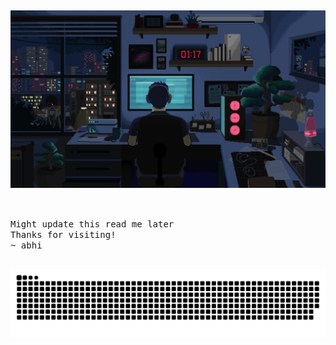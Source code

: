 <!--
**abhicodes07/abhicodes07** is a ✨ _special_ ✨ repository because its `README.md` (this file) appears on your GitHub profile.

you can add other headers or other features like this
<img src="/assets/images/horizontal-divider-gradient.gif">
this is a source link of these files
simply commit the neccessary files to your profile readme repository


Here are some ideas to get you started:

- 🔭 I’m currently working on ...
- 🌱 I’m currently learning ...
- 👯 I’m looking to collaborate on ...
- 🤔 I’m looking for help with ...
- 💬 Ask me about ...
- 📫 How to reach me: ...
- 😄 Pronouns: ...
- ⚡ Fun fact: ...
-->
<!-- Snake contribution graph -->
##
![synthwave gif](https://github.com/abhicodes07/abhicodes07/blob/main/gifs/nerd.gif)
##




<!--<div align="center">
  <p>
    <img src="https://github.com/abhicodes07/abhicodes07/blob/main/Texts/welcome_pixel.png">
  </p>
</div> -->

<!-- I am a aspiring software developer with a strong background in Python, SQL, C and C++ . I believe in writing clean and maintainable code that is both efficient and scalable. Collaborating with others to create innovative and impactful projects is something I truly enjoy.<br>My areas of interest also extend to Linux and Machine Learning.<br>Continuously learning and staying up-to-date with the latest technologies is important to me. I actively engage in personal projects and participate in online coding communities to expand my skills and knowledge.<br>I am enthusiastic about creating software solutions that make a positive impact. Whether it's developing intuitive user interfaces, optimizing backend processes, or implementing robust security measures, I always strive to deliver high-quality work.<br><br>If you have any questions or would like to discuss potential collaborations, please feel free to reach out to me. I am always excited to connect with fellow developers and explore new opportunities.<br>Thank you for taking the time to learn more about me. I look forward to connecting with you!<br><br>Best, Abhi. -->

<p float="center">
 <!-- <img src="https://i.imgur.com/B3JCZ5I.jpeg" height="350" width="400" align="left"> -->
  <p float="centre"> 
    <samp>
      <br>
        Might update this read me later
      <br>
        Thanks for visiting!
      <br>
         ~ abhi
      <br>
    </samp>
  </p>
</p>

## 
![snake gif](https://github.com/abhicodes07/abhicodes07/blob/output/github-contribution-grid-snake-dark.svg)
